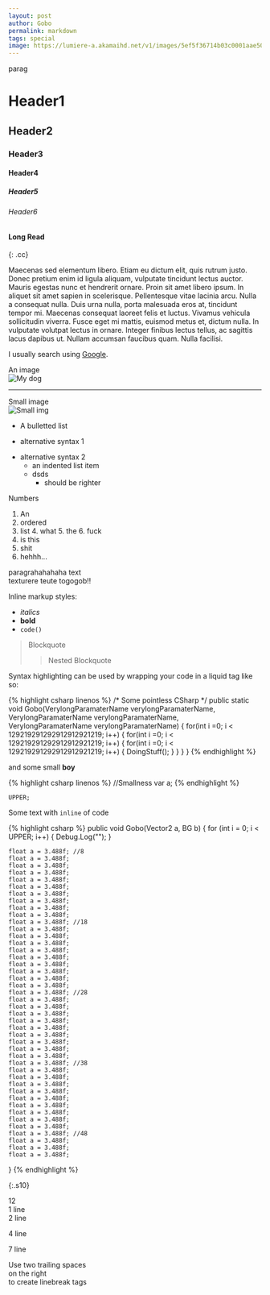 ```yaml
---
layout: post
author: Gobo
permalink: markdown
tags: special
image: https://lumiere-a.akamaihd.net/v1/images/5ef5f36714b03c0001aae50b-image_5e9e80bf.jpeg
---
```

parag

# Header1
## Header2
### Header3
#### Header4
##### Header5
###### Header6

#### Long Read
{: .cc}

Maecenas sed elementum libero. Etiam eu dictum elit, quis rutrum justo. Donec pretium enim id ligula aliquam, vulputate tincidunt lectus auctor. Mauris egestas nunc et hendrerit ornare. Proin sit amet libero ipsum. In aliquet sit amet sapien in scelerisque. Pellentesque vitae lacinia arcu. Nulla a consequat nulla. Duis urna nulla, porta malesuada eros at, tincidunt tempor mi. Maecenas consequat laoreet felis et luctus. Vivamus vehicula sollicitudin viverra. Fusce eget mi mattis, euismod metus et, dictum nulla. In vulputate volutpat lectus in ornare. Integer finibus lectus tellus, ac sagittis lacus dapibus ut. Nullam accumsan faucibus quam. Nulla facilisi.

I usually search using [Google](https://www.google.com "Google").

An image  
![My dog](https://imgix.bustle.com/uploads/image/2020/6/25/c40f4f62-beba-4999-89bc-4e5db415f746-nyjh7yva73721.jpg?w=2000&h=640&fit=crop&crop=faces&auto=format%2Ccompress)  

****

Small image  
![Small img](https://pbs.twimg.com/profile_images/657764538427789312/0RTxgLUw_400x400.jpg)

[//]: # ({: .cc})
* A bulletted list
- alternative syntax 1
+ alternative syntax 2
  - an indented list item
  - dsds
    - should be righter

Numbers

1. An
2. ordered
3. list
   4. what
   5. the
   6. fuck
7. is this
8. shit
9. hehhh...

paragrahahahaha text  
texturere teute togogob!!

Inline markup styles: 

- _italics_
- **bold**
- `code()` 
 
> Blockquote
>> Nested Blockquote 
 
Syntax highlighting can be used by wrapping your code in a liquid tag like so:

{% highlight csharp linenos %}
/* Some pointless CSharp */
public static void Gobo(VerylongParamaterName verylongParamaterName, VerylongParamaterName verylongParamaterName, VerylongParamaterName verylongParamaterName)
{ 
    for(int i =0; i < 129219291292912912921219; i++)
    {
        for(int i =0; i < 129219291292912912921219; i++)
        {
            for(int i =0; i < 129219291292912912921219; i++)
            {
              DoingStuff();
            }
        }
    }
}
{% endhighlight %}

and some small **boy**

{% highlight csharp linenos %}
//Smallness
var a;
{% endhighlight %}

`UPPER;`

Some text with `inline` of code  

{% highlight csharp %}
public void Gobo(Vector2 a, BG b)
{
    for (int i = 0; i < UPPER; i++)
    {
        Debug.Log("");
    }

    float a = 3.488f; //8
    float a = 3.488f;
    float a = 3.488f;
    float a = 3.488f;
    float a = 3.488f;
    float a = 3.488f;
    float a = 3.488f;
    float a = 3.488f;
    float a = 3.488f;
    float a = 3.488f;
    float a = 3.488f; //18
    float a = 3.488f;
    float a = 3.488f;
    float a = 3.488f;
    float a = 3.488f;
    float a = 3.488f;
    float a = 3.488f;
    float a = 3.488f;
    float a = 3.488f;
    float a = 3.488f;
    float a = 3.488f; //28
    float a = 3.488f;
    float a = 3.488f;
    float a = 3.488f;
    float a = 3.488f;
    float a = 3.488f;
    float a = 3.488f;
    float a = 3.488f;
    float a = 3.488f;
    float a = 3.488f;
    float a = 3.488f; //38
    float a = 3.488f;
    float a = 3.488f;
    float a = 3.488f;
    float a = 3.488f;
    float a = 3.488f;
    float a = 3.488f;
    float a = 3.488f;
    float a = 3.488f;
    float a = 3.488f;
    float a = 3.488f; //48
    float a = 3.488f;
    float a = 3.488f;
    float a = 3.488f;
}
{% endhighlight %}
<p></p>{:.s10}

12  
1 line  
2 line  
  
4 line  
  
  
7 line
 
Use two trailing spaces  
on the right  
to create linebreak tags